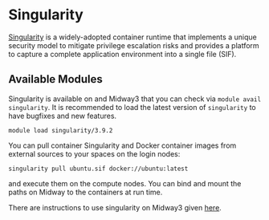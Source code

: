 # Singularity

[Singularity](https://sylabs.io/) is a widely-adopted container runtime that implements a unique security model to mitigate privilege escalation risks and provides a platform to capture a complete application environment into a single file (SIF).

## Available Modules

Singularity is available on and Midway3 that you can check via `module avail singularity`. It is recommended to load the latest
version of `singularity` to have bugfixes and new features.

```
module load singularity/3.9.2
```

You can pull container Singularity and Docker container images from external sources to your spaces on the login nodes:
```
singularity pull ubuntu.sif docker://ubuntu:latest
```
and execute them on the compute nodes. You can bind and mount the paths on Midway to the containers at run time.

There are instructions to use singularity on Midway3 given [here](https://github.com/rcc-uchicago/singularity-demo).
